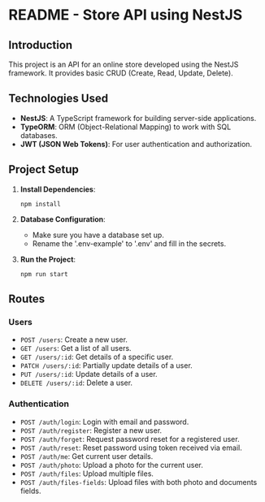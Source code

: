 # README - Store API using NestJS

## Introduction

This project is an API for an online store developed using the NestJS framework. It provides basic CRUD (Create, Read, Update, Delete).

## Technologies Used

- **NestJS**: A TypeScript framework for building server-side applications.
- **TypeORM**: ORM (Object-Relational Mapping) to work with SQL databases.
- **JWT (JSON Web Tokens)**: For user authentication and authorization.

## Project Setup

1. **Install Dependencies**:
   ```
   npm install
   ```

2. **Database Configuration**:
   - Make sure you have a database set up.
   - Rename the '.env-example' to '.env' and fill in the secrets.

3. **Run the Project**:
   ```
   npm run start
   ```

## Routes
### Users

- `POST /users`: Create a new user.
- `GET /users`: Get a list of all users.
- `GET /users/:id`: Get details of a specific user.
- `PATCH /users/:id`: Partially update details of a user.
- `PUT /users/:id`: Update details of a user.
- `DELETE /users/:id`: Delete a user.

### Authentication

- `POST /auth/login`: Login with email and password.
- `POST /auth/register`: Register a new user.
- `POST /auth/forget`: Request password reset for a registered user.
- `POST /auth/reset`: Reset password using token received via email.
- `POST /auth/me`: Get current user details.
- `POST /auth/photo`: Upload a photo for the current user.
- `POST /auth/files`: Upload multiple files.
- `POST /auth/files-fields`: Upload files with both photo and documents fields.